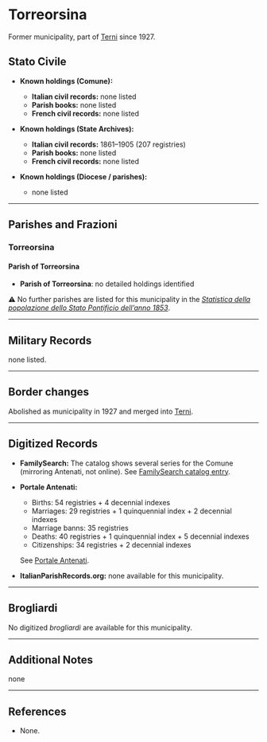 # Torreorsina

Former municipality, part of [Terni](terni.md) since 1927.

## Stato Civile

* **Known holdings (Comune):**

  * **Italian civil records:** none listed
  * **Parish books:** none listed
  * **French civil records:** none listed

* **Known holdings (State Archives):**

  * **Italian civil records:** 1861–1905 (207 registries)
  * **Parish books:** none listed
  * **French civil records:** none listed

* **Known holdings (Diocese / parishes):**

  * none listed

---

## Parishes and Frazioni

### Torreorsina

#### Parish of Torreorsina

* **Parish of Torreorsina**: no detailed holdings identified

⚠️ No further parishes are listed for this municipality in the *[Statistica della popolazione dello Stato Pontificio dell’anno 1853](https://www.google.it/books/edition/Statistics_della_popolazione_dello_Stato/v6dCAQAAMAAJ)*.

---

## Military Records

none listed.

---

## Border changes

Abolished as municipality in 1927 and merged into [Terni](terni.md).

---

## Digitized Records

* **FamilySearch:** The catalog shows several series for the Comune (mirroring Antenati, not online). See [FamilySearch catalog entry](https://www.familysearch.org/en/search/catalog/koha:780535).

* **Portale Antenati:**

  * Births: 54 registries + 4 decennial indexes
  * Marriages: 29 registries + 1 quinquennial index + 2 decennial indexes
  * Marriage banns: 35 registries
  * Deaths: 40 registries + 1 quinquennial index + 5 decennial indexes
  * Citizenships: 34 registries + 2 decennial indexes
  
  See [Portale Antenati](https://antenati.cultura.gov.it/search-registry/?localita=torreorsina).  

* **ItalianParishRecords.org:** none available for this municipality.

---

## Brogliardi

No digitized *brogliardi* are available for this municipality.

---

## Additional Notes

none

---

## References

* None.
